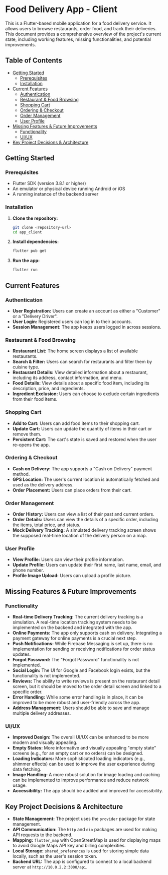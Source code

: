 # Food Delivery App - Client

This is a Flutter-based mobile application for a food delivery service. It allows users to browse restaurants, order food, and track their deliveries. This document provides a comprehensive overview of the project's current state, including working features, missing functionalities, and potential improvements.

## Table of Contents

- [Getting Started](#getting-started)
  - [Prerequisites](#prerequisites)
  - [Installation](#installation)
- [Current Features](#current-features)
  - [Authentication](#authentication)
  - [Restaurant & Food Browsing](#restaurant--food-browsing)
  - [Shopping Cart](#shopping-cart)
  - [Ordering & Checkout](#ordering--checkout)
  - [Order Management](#order-management)
  - [User Profile](#user-profile)
- [Missing Features & Future Improvements](#missing-features--future-improvements)
  - [Functionality](#functionality)
  - [UI/UX](#uiux)
- [Key Project Decisions & Architecture](#key-project-decisions--architecture)

## Getting Started

### Prerequisites

- Flutter SDK (version 3.8.1 or higher)
- An emulator or physical device running Android or iOS
- A running instance of the backend server

### Installation

1.  **Clone the repository:**
    ```bash
    git clone <repository-url>
    cd app_client
    ```

2.  **Install dependencies:**
    ```bash
    flutter pub get
    ```

3.  **Run the app:**
    ```bash
    flutter run
    ```

## Current Features

### Authentication

-   **User Registration:** Users can create an account as either a "Customer" or a "Delivery Driver".
-   **User Login:** Registered users can log in to their accounts.
-   **Session Management:** The app keeps users logged in across sessions.

### Restaurant & Food Browsing

-   **Restaurant List:** The home screen displays a list of available restaurants.
-   **Search & Filter:** Users can search for restaurants and filter them by cuisine type.
-   **Restaurant Details:** View detailed information about a restaurant, including its address, contact information, and menu.
-   **Food Details:** View details about a specific food item, including its description, price, and ingredients.
-   **Ingredient Exclusion:** Users can choose to exclude certain ingredients from their food items.

### Shopping Cart

-   **Add to Cart:** Users can add food items to their shopping cart.
-   **Update Cart:** Users can update the quantity of items in their cart or remove them.
-   **Persistent Cart:** The cart's state is saved and restored when the user re-opens the app.

### Ordering & Checkout

-   **Cash on Delivery:** The app supports a "Cash on Delivery" payment method.
-   **GPS Location:** The user's current location is automatically fetched and used as the delivery address.
-   **Order Placement:** Users can place orders from their cart.

### Order Management

-   **Order History:** Users can view a list of their past and current orders.
-   **Order Details:** Users can view the details of a specific order, including the items, total price, and status.
-   **Mock Delivery Tracking:** A simulated delivery tracking screen shows the supposed real-time location of the delivery person on a map.

### User Profile

-   **View Profile:** Users can view their profile information.
-   **Update Profile:** Users can update their first name, last name, email, and phone number.
-   **Profile Image Upload:** Users can upload a profile picture.

## Missing Features & Future Improvements

### Functionality

-   **Real-time Delivery Tracking:** The current delivery tracking is a simulation. A real-time location tracking system needs to be implemented on the backend and integrated with the app.
-   **Online Payments:** The app only supports cash on delivery. Integrating a payment gateway for online payments is a crucial next step.
-   **Push Notifications:** While Firebase Messaging is set up, there is no implementation for sending or receiving notifications for order status updates.
-   **Forgot Password:** The "Forgot Password" functionality is not implemented.
-   **Social Login:** The UI for Google and Facebook login exists, but the functionality is not implemented.
-   **Reviews:** The ability to write reviews is present on the restaurant detail screen, but it should be moved to the order detail screen and linked to a specific order.
-   **Error Handling:** While some error handling is in place, it can be improved to be more robust and user-friendly across the app.
-   **Address Management:** Users should be able to save and manage multiple delivery addresses.

### UI/UX

-   **Improved Design:** The overall UI/UX can be enhanced to be more modern and visually appealing.
-   **Empty States:** More informative and visually appealing "empty state" screens (e.g., for an empty cart or no orders) can be designed.
-   **Loading Indicators:** More sophisticated loading indicators (e.g., shimmer effects) can be used to improve the user experience during data fetching.
-   **Image Handling:** A more robust solution for image loading and caching can be implemented to improve performance and reduce network usage.
-   **Accessibility:** The app should be audited and improved for accessibility.

## Key Project Decisions & Architecture

-   **State Management:** The project uses the `provider` package for state management.
-   **API Communication:** The `http` and `dio` packages are used for making API requests to the backend.
-   **Mapping:** `flutter_map` with OpenStreetMap is used for displaying maps to avoid Google Maps API key and billing complexities.
-   **Local Storage:** `shared_preferences` is used for storing simple data locally, such as the user's session token.
-   **Backend URL:** The app is configured to connect to a local backend server at `http://10.0.2.2:3000/api`.